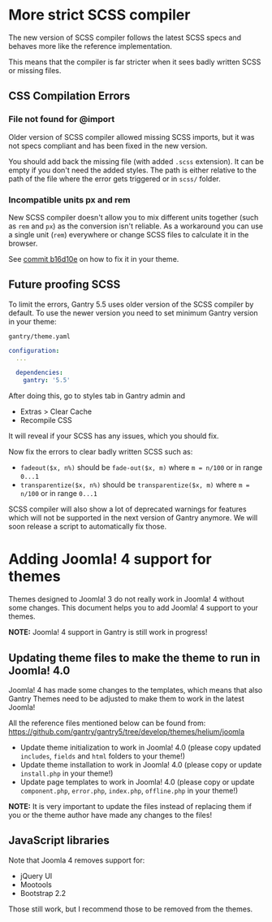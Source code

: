 # More strict SCSS compiler

The new version of SCSS compiler follows the latest SCSS specs and behaves more like the reference implementation.

This means that the compiler is far stricter when it sees badly written SCSS or missing files.

## CSS Compilation Errors

### File not found for @import

Older version of SCSS compiler allowed missing SCSS imports, but it was not specs compliant and has been fixed in the new version.

You should add back the missing file (with added `.scss` extension). It can be empty if you don't need the added styles. The path is either relative to the path of the file where the error gets triggered or in `scss/` folder.

### Incompatible units px and rem

New SCSS compiler doesn't allow you to mix different units together (such as `rem` and `px`) as the conversion isn't reliable. As a workaround you can use a single unit (`rem`) everywhere or change SCSS files to calculate it in the browser.

See [commit b16d10e](https://github.com/gantry/gantry5/commit/b16d10eb2b29a866628c3807ce31ad67b0141278) on how to fix it in your theme.

## Future proofing SCSS

To limit the errors, Gantry 5.5 uses older version of the SCSS compiler by default. To use the newer version you need to set minimum Gantry version in your theme:

`gantry/theme.yaml`
```yaml
configuration:
  ...

  dependencies:
    gantry: '5.5'
```

After doing this, go to styles tab in Gantry admin and
- Extras > Clear Cache
- Recompile CSS

It will reveal if your SCSS has any issues, which you should fix.

Now fix the errors to clear badly written SCSS such as:

- `fadeout($x, n%)` should be `fade-out($x, m)` where `m = n/100` or in range `0...1`
- `transparentize($x, n%)` should be `transparentize($x, m)` where `m = n/100` or in range `0...1`

SCSS compiler will also show a lot of deprecated warnings for features which will not be supported in the next version of Gantry anymore. We will soon release a script to automatically fix those.

# Adding Joomla! 4 support for themes

Themes designed to Joomla! 3 do not really work in Joomla! 4 without some changes. This document helps you to add Joomla! 4 support to your themes.

**NOTE:** Joomla! 4 support in Gantry is still work in progress!

## Updating theme files to make the theme to run in Joomla! 4.0

Joomla! 4 has made some changes to the templates, which means that also Gantry Themes need to be adjusted to make them to work in the latest Joomla!

All the reference files mentioned below can be found from: https://github.com/gantry/gantry5/tree/develop/themes/helium/joomla

- Update theme initialization to work in Joomla! 4.0
  (please copy updated `includes`, `fields` and `html` folders to your theme!)
- Update theme installation  to work in Joomla! 4.0
  (please copy or update `install.php` in your theme!)
- Update page templates to work in Joomla! 4.0
  (please copy or update `component.php`, `error.php`, `index.php`, `offline.php` in your theme!)

**NOTE:** It is very important to update the files instead of replacing them if you or the theme author have made any changes to the files!

## JavaScript libraries

Note that Joomla 4 removes support for:

- jQuery UI
- Mootools
- Bootstrap 2.2

Those still work, but I recommend those to be removed from the themes.
